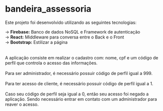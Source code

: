 # bandeira_assessoria

Este projeto foi desenvolvido utilizando as seguintes tecnologias:

 -> <b>Firebase:</b> Banco de dados NoSQL e Framework de autenticação
 <br>
 -> <b>React:</b> Middleware para conversa entre o Back e o Front
 <br>
 -> <b>Bootstrap:</b> Estilizar a página
 <br>
 <br>
 <br>
 A aplicação consiste em realizar o cadastro com: nome, cpf e um código de perfil que controla o acesso das informações. 
 <br>
 <br>
 Para ser administrador, é necessário possuir código de perfil igual a 999. 
 <br>
 <br>
 Para ter acesso de cliente, é necessário possuir código de perfil igual a 1.
 <br>
 <br>
 Caso seu código de perfil seja igual a 0, então seu acesso foi negado a aplicação. Sendo necessário entrar em contato com um administrador para reaver o acesso.
 <br>
 
